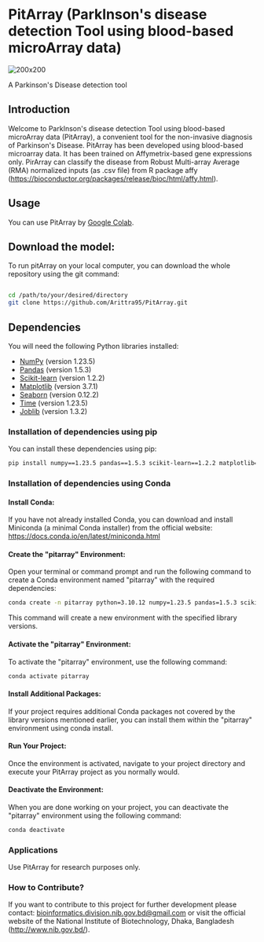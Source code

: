 # PitArray (ParkInson's disease detection Tool using blood-based microArray data)

![200x200](https://github.com/Arittra95/PitArray/assets/57245109/6dffc375-7fc5-4a4a-8fd2-5197e4444626)

A Parkinson's Disease detection tool

## Introduction
Welcome to ParkInson's disease detection Tool using blood-based microArray data (PitArray), a convenient tool for the non-invasive diagnosis of Parkinson's Disease. PitArray has been developed using blood-based microarray data. It has been trained on Affymetrix-based gene expressions only. PirArray can classify the disease from Robust Multi-array Average (RMA) normalized inputs (as .csv file) from R package affy (https://bioconductor.org/packages/release/bioc/html/affy.html).

## Usage
You can use PitArray by [Google Colab](https://colab.research.google.com/github/Arittra95/PitArray/blob/main/PitArray_01.ipynb).

## Download the model:

To run pitArray on your local computer, you can download the whole repository using the git command:

```bash

cd /path/to/your/desired/directory
git clone https://github.com/Arittra95/PitArray.git

```

## Dependencies

You will need the following Python libraries installed:

- [NumPy](https://numpy.org/) (version 1.23.5)
- [Pandas](https://pandas.pydata.org/) (version 1.5.3)
- [Scikit-learn](https://scikit-learn.org/stable/) (version 1.2.2)
- [Matplotlib](https://matplotlib.org/) (version 3.7.1)
- [Seaborn](https://seaborn.pydata.org/) (version 0.12.2)
- [Time](https://docs.python.org/3/library/time.html) (version 1.23.5)
- [Joblib](https://joblib.readthedocs.io/en/latest/) (version 1.3.2)

### Installation of dependencies using pip

You can install these dependencies using pip:

```bash
pip install numpy==1.23.5 pandas==1.5.3 scikit-learn==1.2.2 matplotlib==3.7.1 seaborn==0.12.2 time==1.23.5 joblib==1.3.2

 ```
### Installation of dependencies using Conda

#### Install Conda:

If you have not already installed Conda, you can download and install Miniconda (a minimal Conda installer) from the official website: https://docs.conda.io/en/latest/miniconda.html

#### Create the "pitarray" Environment:

Open your terminal or command prompt and run the following command to create a Conda environment named "pitarray" with the required dependencies:

```bash
conda create -n pitarray python=3.10.12 numpy=1.23.5 pandas=1.5.3 scikit-learn=1.2.2 matplotlib=3.7.1 seaborn=0.12.2 joblib=1.3.2
```
This command will create a new environment with the specified library versions.

#### Activate the "pitarray" Environment:

To activate the "pitarray" environment, use the following command:
```bash
conda activate pitarray
```
#### Install Additional Packages:

If your project requires additional Conda packages not covered by the library versions mentioned earlier, you can install them within the "pitarray" environment using conda install.

#### Run Your Project:

Once the environment is activated, navigate to your project directory and execute your PitArray project as you normally would.

#### Deactivate the Environment:

When you are done working on your project, you can deactivate the "pitarray" environment using the following command:

```bash
conda deactivate
```
### Applications

Use PitArray for research purposes only. 

### How to Contribute? 
If you want to contribute to this project for further development please contact: bioinformatics.division.nib.gov.bd@gmail.com 
or visit the official website of the National Institute of Biotechnology, Dhaka, Bangladesh (http://www.nib.gov.bd/).  
